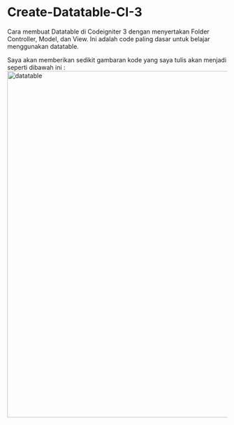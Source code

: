 # Create-Datatable-CI-3
Cara membuat Datatable di Codeigniter 3 dengan menyertakan Folder Controller, Model, dan View.
Ini adalah code paling dasar untuk belajar menggunakan datatable.

Saya akan memberikan sedikit gambaran kode yang saya tulis akan menjadi seperti dibawah ini :
<img width="793" alt="datatable" src="https://github.com/Hoream-Ngoding/Create-Datatable-CI-3/assets/94790639/1e8c0a3a-16c9-4144-92de-a8417b8a7243">


